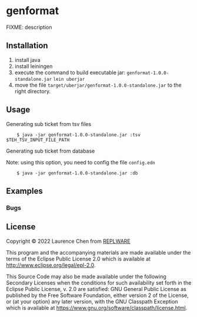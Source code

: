 # genformat

FIXME: description

## Installation
1. install java
2. install leiningen
3. execute the command to build executable jar: `genformat-1.0.0-standalone.jar`
   `lein uberjar` 
4. move the file `target/uberjar/genformat-1.0.0-standalone.jar` to the right directory.

## Usage

Generating sub ticket from tsv files
```
    $ java -jar genformat-1.0.0-standalone.jar :tsv $TEH_TSV_INPUT_FILE_PATH
```

Generating sub ticket from database

Note: using this option, you need to config the file `config.edn`
```
    $ java -jar genformat-1.0.0-standalone.jar :db
```
## Examples


### Bugs


## License

Copyright © 2022 Laurence Chen from [REPLWARE](https://replware.dev)

This program and the accompanying materials are made available under the
terms of the Eclipse Public License 2.0 which is available at
http://www.eclipse.org/legal/epl-2.0.

This Source Code may also be made available under the following Secondary
Licenses when the conditions for such availability set forth in the Eclipse
Public License, v. 2.0 are satisfied: GNU General Public License as published by
the Free Software Foundation, either version 2 of the License, or (at your
option) any later version, with the GNU Classpath Exception which is available
at https://www.gnu.org/software/classpath/license.html.

